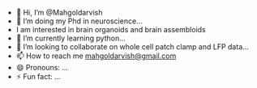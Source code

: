 - 👋 Hi, I’m @Mahgoldarvish
- 👀 I’m doing my Phd in neuroscience...
- I am interested in brain organoids and brain assembloids
- 🌱 I’m currently learning python...
- 💞️ I’m looking to collaborate on whole cell patch clamp and LFP data...
- 📫 How to reach me mahgoldarvish@gmail.com
- 😄 Pronouns: ...
- ⚡ Fun fact: ...

<!---
Mahgoldarvish/Mahgoldarvish is a ✨ special ✨ repository because its `README.md` (this file) appears on your GitHub profile.
You can click the Preview link to take a look at your changes.
--->
